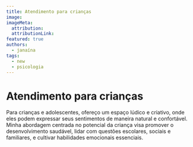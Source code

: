 ```yaml
---
title: Atendimento para crianças
image:
imageMeta:
  attribution:
  attributionLink:
featured: true
authors: 
  - janaína
tags:
  - new
  - psicologia
---
```


# Atendimento para crianças

Para crianças e adolescentes, ofereço um espaço lúdico e criativo, onde eles podem expressar seus sentimentos de maneira natural e confortável. Minha abordagem centrada no potencial da criança visa promover o desenvolvimento saudável, lidar com questões escolares, sociais e familiares, e cultivar habilidades emocionais essenciais.
